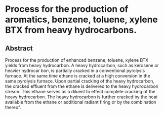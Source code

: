 # Process for the production of aromatics, benzene, toluene, xylene BTX from heavy hydrocarbons.

## Abstract
Process for the production of enhanced benzene, toiuene, xylene BTX yields from heavy hydrocarbon. A heavy hydrocarbon, such as kerosene or heavier hydrocar bon, is partially cracked in a conventional pyrolysis furnace. At the same time ethane is cracked at a high conversion in the same pyrolysis furnace. Upon partial cracking of the heavy hydrocarbon, the cracked effluent from the ethane is delivered to the heavy hydrocarbon stream. This ethane serves as a diluent to effect complete cracking of the heavy hydrocarbon. The heavy hydrocarbon is further cracked by the heat available from the ethane or additional radiant firing or by the combination thereof.